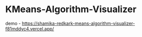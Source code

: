 # KMeans-Algorithm-Visualizer
demo - https://shamika-redkark-means-algorithm-visualizer-f81mddyc4.vercel.app/
